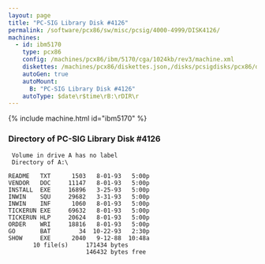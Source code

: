 ```yaml
---
layout: page
title: "PC-SIG Library Disk #4126"
permalink: /software/pcx86/sw/misc/pcsig/4000-4999/DISK4126/
machines:
  - id: ibm5170
    type: pcx86
    config: /machines/pcx86/ibm/5170/cga/1024kb/rev3/machine.xml
    diskettes: /machines/pcx86/diskettes.json,/disks/pcsigdisks/pcx86/diskettes.json
    autoGen: true
    autoMount:
      B: "PC-SIG Library Disk #4126"
    autoType: $date\r$time\rB:\rDIR\r
---
```


{% include machine.html id="ibm5170" %}

### Directory of PC-SIG Library Disk #4126

     Volume in drive A has no label
     Directory of A:\

    README   TXT      1503   8-01-93   5:00p
    VENDOR   DOC     11147   8-01-93   5:00p
    INSTALL  EXE     16896   3-25-93   5:00p
    INWIN    SQU     29682   3-31-93   5:00p
    INWIN    INF      1060   8-01-93   5:00p
    TICKERUN EXE     69632   8-01-93   5:00p
    TICKERUN HLP     20624   8-01-93   5:00p
    ORDER    WRI     18816   8-01-93   5:00p
    GO       BAT        34  10-22-93   2:30p
    SHOW     EXE      2040   9-12-88  10:48a
           10 file(s)     171434 bytes
                          146432 bytes free
